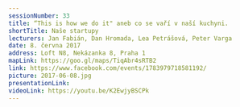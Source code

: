 ```yaml
---
sessionNumber: 33
title: “This is how we do it" aneb co se vaří v naší kuchyni.
shortTitle: Naše startupy
lecturers: Jan Fabián, Dan Hromada, Lea Petrášová, Peter Varga
date: 8. června 2017
address: Loft N8, Nekázanka 8, Praha 1
mapLink: https://goo.gl/maps/TiqAbr4sRTB2
link: https://www.facebook.com/events/1783979718581192/
picture: 2017-06-08.jpg
presentationLink:
videoLink: https://youtu.be/K2EwjyBSCPk
---
```

